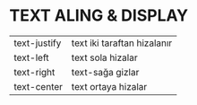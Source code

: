 <h1> TEXT ALING & DISPLAY </h1> 


<table>
<tr>
  <td> text-justify </td><td>text iki taraftan hizalanır</td>
 </tr>
<tr>
  <td>text-left</td><td>text sola hizalar</td>
</tr>
<tr>
  <td>text-right</td><td>text-sağa gizlar</td>
</tr>
<tr>
  <td>text-center</td><td>text ortaya hizalar</td>
</tr>
</table> 


